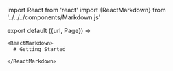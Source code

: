 import React from 'react'
import {ReactMarkdown} from '../../../components/Markdown.js'

export default ({url, Page}) =>
  <Page url={url} name="Getting Started">

    <ReactMarkdown>
      # Getting Started

    </ReactMarkdown>

  </Page>




